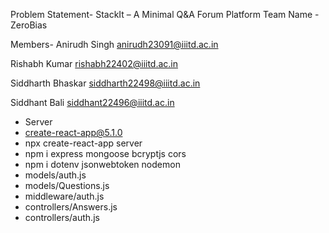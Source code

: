Problem Statement- StackIt – A Minimal Q&A Forum Platform
Team Name - ZeroBias

Members-
Anirudh Singh
anirudh23091@iiitd.ac.in

Rishabh Kumar
rishabh22402@iiitd.ac.in

Siddharth Bhaskar
siddharth22498@iiitd.ac.in

Siddhant Bali
siddhant22496@iiitd.ac.in

- Server
- create-react-app@5.1.0
- npx create-react-app server
- npm i express mongoose bcryptjs cors
- npm i dotenv jsonwebtoken nodemon
- models/auth.js
- models/Questions.js
- middleware/auth.js
- controllers/Answers.js
- controllers/auth.js
